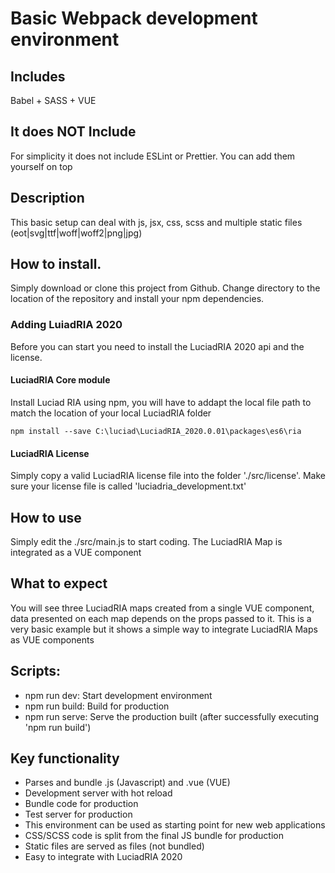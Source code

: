 # Basic Webpack development environment
## Includes
 Babel + SASS + VUE

## It does NOT Include
 For simplicity it does not include ESLint or Prettier. You can add them yourself on top 

## Description
This basic setup can deal with js, jsx, css, scss and multiple static files (eot|svg|ttf|woff|woff2|png|jpg)

## How to install.  
Simply download or clone this project from Github.
Change directory to the location of the repository and install your npm dependencies.

### Adding LuiadRIA 2020
Before you can start you need to install the LuciadRIA 2020 api and the license.
#### LuciadRIA Core module
Install Luciad RIA using npm, you will have to addapt the local file path to match the location of your local LuciadRIA folder
```
npm install --save C:\luciad\LuciadRIA_2020.0.01\packages\es6\ria
```
#### LuciadRIA License
Simply copy a valid LuciadRIA license file into the folder './src/license'. Make sure your license file is called 'luciadria_development.txt'

## How to use 
Simply edit the ./src/main.js to start coding. The LuciadRIA Map is integrated as a VUE component

## What to expect
You will see three LuciadRIA maps created from a single VUE component, data presented on each map depends on the props passed to it.
This is a very basic example but it shows a simple way to integrate LuciadRIA Maps as VUE components 

## Scripts:

* npm run dev: Start development environment
* npm run build: Build for production
* npm run serve: Serve the production built (after successfully executing 'npm run build')

## Key functionality

- Parses and bundle .js (Javascript)  and .vue (VUE)
- Development server with hot reload
- Bundle code for production
- Test server for production
- This environment can be used as starting point for new web applications
- CSS/SCSS code is split from the final JS bundle for production
- Static files are served as files (not bundled)
- Easy to integrate with LuciadRIA 2020



 
 
